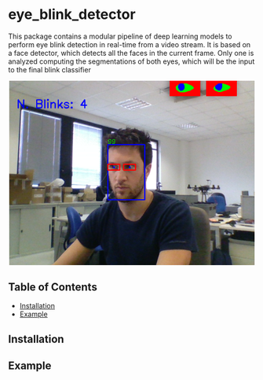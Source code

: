 # eye_blink_detector
This package contains a modular pipeline of deep learning models to perform eye blink detection in real-time from a video stream. It is based on a face detector, which detects all the faces in the current frame. Only one is analyzed computing the segmentations of both eyes, which will be the input to the final blink classifier
<p align="center">
  <img src="imgs/gui.png" width="500" >
</p>


## Table of Contents
- [Installation](#Installation)
- [Example](#Example)


## Installation

## Example
